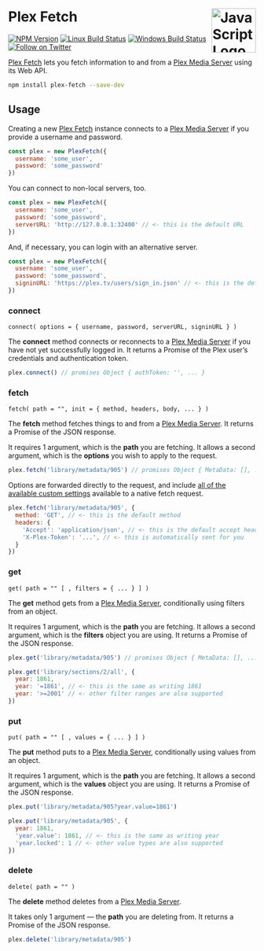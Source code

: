# Plex Fetch [<img src="https://jonathantneal.github.io/plex-fetch/plex-fetch.svg" alt="JavaScript Logo" width="90" height="90" align="right">][Plex Fetch]

[![NPM Version][npm-img]][npm-url]
[![Linux Build Status][cli-img]][cli-url]
[![Windows Build Status][win-img]][win-url]
[![Follow on Twitter][twt-img]][twt-url]

[Plex Fetch] lets you fetch information to and from a [Plex Media Server] using
its Web API.

```sh
npm install plex-fetch --save-dev
```

## Usage

Creating a new [Plex Fetch] instance connects to a [Plex Media Server] if you
provide a username and password.

```js
const plex = new PlexFetch({
  username: 'some_user',
  password: 'some_password'
})
```

You can connect to non-local servers, too.

```js
const plex = new PlexFetch({
  username: 'some_user',
  password: 'some_password',
  serverURL: 'http://127.0.0.1:32400' // <- this is the default URL
})
```

And, if necessary, you can login with an alternative server.

```js
const plex = new PlexFetch({
  username: 'some_user',
  password: 'some_password',
  signinURL: 'https://plex.tv/users/sign_in.json' // <- this is the default URL
})
```

### connect

```
connect( options = { username, password, serverURL, signinURL } )
```

The **connect** method connects or reconnects to a [Plex Media Server] if you
have not yet successfully logged in. It returns a Promise of the Plex user’s
credentials and authentication token.

```js
plex.connect() // promises Object { authToken: '', ... }
```

### fetch

```
fetch( path = "", init = { method, headers, body, ... } )
```

The **fetch** method fetches things to and from a [Plex Media Server]. It
returns a Promise of the JSON response.

It requires 1 argument, which is the **path** you are fetching. It allows a
second argument, which is the **options** you wish to apply to the request.

```js
plex.fetch('library/metadata/905') // promises Object { MetaData: [], ... }
```

Options are forwarded directly to the request, and include
[all of the available custom settings] available to a native fetch request.

```js
plex.fetch('library/metadata/905', {
  method: 'GET', // <- this is the default method
  headers: {
    'Accept': 'application/json', // <- this is the default accept header
    'X-Plex-Token': '...', // <- this is automatically sent for you
  }
})
```

### get

```
get( path = "" [ , filters = { ... } ] )
```

The **get** method gets from a [Plex Media Server], conditionally using filters
from an object.

It requires 1 argument, which is the **path** you are fetching. It allows a
second argument, which is the **filters** object you are using. It returns a
Promise of the JSON response.

```js
plex.get('library/metadata/905') // promises Object { MetaData: [], ... }
```

```js
plex.get('library/sections/2/all', {
  year: 1861,
  year: '=1861', // <- this is the same as writing 1861
  year: '>=2001' // <- other filter ranges are also supported
})
```

### put

```
put( path = "" [ , values = { ... } ] )
```

The **put** method puts to a [Plex Media Server], conditionally using values
from an object.

It requires 1 argument, which is the **path** you are fetching. It allows a
second argument, which is the **values** object you are using. It returns a
Promise of the JSON response.

```js
plex.put('library/metadata/905?year.value=1861')
```

```js
plex.put('library/metadata/905', {
  year: 1861,
  'year.value': 1861, // <- this is the same as writing year
  'year.locked': 1 // <- other value types are also supported
})
```

### delete

```
delete( path = "" )
```

The **delete** method deletes from a [Plex Media Server].

It takes only 1 argument — the **path** you are deleting from. It returns a
Promise of the JSON response.

```js
plex.delete('library/metadata/905')
```

[cli-url]: https://travis-ci.org/jonathantneal/plex-fetch
[cli-img]: https://img.shields.io/travis/jonathantneal/plex-fetch.svg
[npm-url]: https://www.npmjs.com/package/plex-fetch
[npm-img]: https://img.shields.io/npm/v/plex-fetch.svg
[twt-img]: https://img.shields.io/twitter/follow/jon_neal.svg
[twt-url]: https://twitter.com/jon_neal
[win-url]: https://ci.appveyor.com/project/jonathantneal/plex-fetch
[win-img]: https://img.shields.io/appveyor/ci/jonathantneal/plex-fetch.svg

[all of the available custom settings]: https://developer.mozilla.org/en-US/docs/Web/API/WindowOrWorkerGlobalScope/fetch#Parameters
[Plex Fetch]: https://github.com/jonathantneal/plex-fetch
[Plex Media Server]: https://www.plex.tv/
